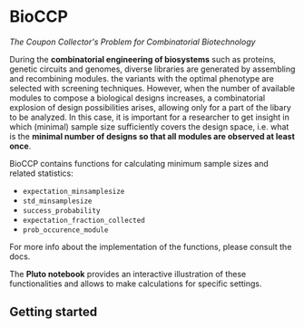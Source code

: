 # BioCCP
*The Coupon Collector's Problem for Combinatorial Biotechnology*

During the **combinatorial engineering of biosystems** such as proteins, genetic circuits and genomes, diverse libraries are generated by assembling and recombining modules. the variants with the optimal phenotype are selected with screening techniques. However, when the number of available modules to compose a biological designs increases, a combinatorial explosion of design possibilities arises, allowing only for a part of the libary to be analyzed. In this case, it is important for a researcher to get insight in which (minimal) sample size sufficiently covers the design space, i.e. what is the **minimal number of designs so that all modules are observed at least once**.

BioCCP contains functions for calculating minimum sample sizes and related statistics:
- `expectation_minsamplesize`
- `std_minsamplesize`
- `success_probability`
- `expectation_fraction_collected`
- `prob_occurence_module`

For more info about the implementation of the functions, please consult the docs.

The **Pluto notebook** provides an interactive illustration of these functionalities and allows to make calculations for specific settings. 

## Getting started

  


